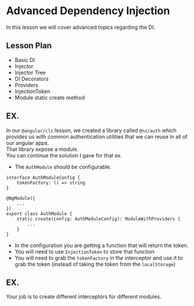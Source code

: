 # Advanced Dependency Injection

In this lesson we will cover advanced topics regarding the DI.

## Lesson Plan

- Basic DI
- Injector
- Injector Tree
- DI Decorators
- Providers
- InjectionToken
- Module static create method

## EX.

In our `@angular/cli` lesson, we created a library called `@nz/auth` which provides us with common authentication utilities that we can reuse in all of our angular apps.  
That library expose a module.  
You can continue the solution I gave for that ex.  

- The `AuthModule` should be configurable.

```
interface AuthModuleConfig {
	tokenFactory: () => string
}

@NgModule({
	...
})
export class AuthModule {
	static create(config: AuthModuleConfig): ModuleWithProviders {
		...
	}
}
```

- In the configuration you are getting a function that will return the token.
- You will need to use `InjectionToken` to store that function
- You will need to grab the `tokenFactory` in the interceptor and use it to grab the token (instead of taking the token from the `localStorage`)

## EX.

Your job is to create different interceptors for different modules.